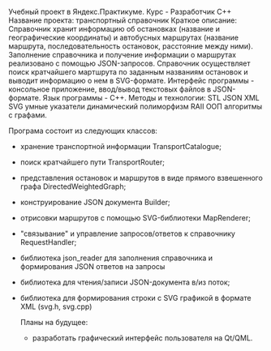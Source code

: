 Учебный проект в Яндекс.Практикуме. Курс - Разработчик С++
Название проекта: транспортный справочник
Краткое описание:
Справочник хранит информацию об остановках (название и географические координаты) и автобусных маршрутах (название маршрута, последовательность остановок, расстояние между ними). Заполнение справочника и получение информации о маршрутах реализовано с помощью JSON-запросов. Справочник осуществляет поиск кратчайшего мартшрута по заданным названиям остановок и выводит информацию о нем в SVG-формате.
Интерфейс программы - консольное приложение, ввод/вывод текстовых файлов в JSON-формате.
Язык программы - C++.
Методы и технологии:
STL
JSON
XML
SVG
умные указатели
динамический полиморфизм
RAII
ООП
алгоритмы с графами.

Програма состоит из следующих классов:
- хранение транспортной информации TransportCatalogue;
- поиск кратчайшего пути TransportRouter;
- представления остановок и маршрутов в виде прямого взвешенного графа DirectedWeightedGraph;
- конструирование JSON документа Builder;
- отрисовки маршрутов с помощью SVG-библиотеки MapRenderer;
- "связывание" и управление запросов/ответов к справочнику RequestHandler;
- библиотека json_reader для заполнения справочника и формирования JSON ответов на запросы
- библиотека для чтения/записи JSON-документа в/из поток;
- библиотека для формирования строки с SVG графикой в формате XML (svg.h, svg.cpp)

  Планы на будущее:
  - разработать графический интерфейс пользователя на Qt/QML.
